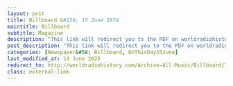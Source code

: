 ```yaml
---
layout: post
title: Billboard &#124; 15 June 1974
maintitle: Billboard
subtitle: Magazine
description: "This link will redirect you to the PDF on worldradiohistory.com Once your viewing the PDF search for &quot;zavaroni&quot;"
post_description: "This link will redirect you to the PDF on worldradiohistory.com Once your viewing the PDF search for &quot;zavaroni&quot;"
categories: [Newspaper&#58; Billboard, OnThisDay15June]
last_modified_at: 14 June 2025
redirect_to: http://worldradiohistory.com/Archive-All-Music/Billboard/70s/1974/Billboard%201974-06-15.pdf
class: external-link
---
```


